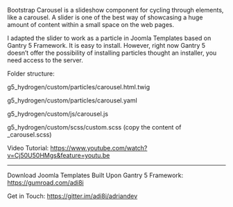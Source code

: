 Bootstrap Carousel is a slideshow component for cycling through elements, like a carousel. A slider is one of the best way of showcasing a huge amount of content within a small space on the web pages. 

I adapted the slider to work as a particle in Joomla Templates based on Gantry 5 Framework. It is easy to install. However, right now Gantry 5 doesn’t offer the possibility of installing particles thought an installer, you need access to the server.

Folder structure:

g5_hydrogen/custom/particles/carousel.html.twig

g5_hydrogen/custom/particles/carousel.yaml

g5_hydrogen/custom/js/carousel.js

g5_hydrogen/custom/scss/custom.scss  (copy the content of _carousel.scss)


Video Tutorial: https://www.youtube.com/watch?v=Cj50U50HMgs&feature=youtu.be

--------------------------------------------------------------------------------------------------------------------------------
Download Joomla Templates Built Upon Gantry 5 Framework: https://gumroad.com/adi8i

Get in Touch: https://gitter.im/adi8i/adriandev
